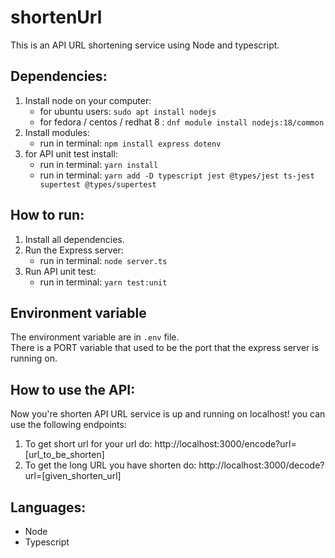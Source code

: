 # shortenUrl
This is an API URL shortening service using Node and typescript.

## Dependencies:
1. Install node on your computer:
	* for ubuntu users: `sudo apt install nodejs`
	* for fedora / centos / redhat 8 : `dnf module install nodejs:18/common`
2. Install modules:
	* run in terminal: `npm install express dotenv`
3. for API unit test install:
	* run in terminal: `yarn install`
	* run in terminal: `yarn add -D typescript jest @types/jest ts-jest supertest @types/supertest`
  
 ## How to run:
1. Install all dependencies.
2. Run the Express server:
	* run in terminal: `node server.ts`
3. Run API unit test:
	* run in terminal: `yarn test:unit`
 
 ## Environment variable
 The environment variable are in `.env` file.</br>
 There is a PORT variable that used to be the port that the express server is running on.

## How to use the API:
Now you're shorten API URL service is up and running on localhost!
you can use the following endpoints:
1. To get short url for your url do: http://localhost:3000/encode?url=[url_to_be_shorten]
2. To get the long URL you have shorten do: http://localhost:3000/decode?url=[given_shorten_url]

## Languages: 
* Node
* Typescript